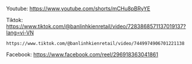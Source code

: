 Youtube: https://www.youtube.com/shorts/mCHu8pBRyYE

Tiktok: https://www.tiktok.com/@banlinhkienretail/video/7283868571137019137?lang=vi-VN

	https://www.tiktok.com/@banlinhkienretail/video/7449974906701221138

Facebook: https://www.facebook.com/reel/296918363041861
